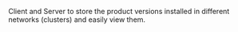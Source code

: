 Client and Server to store the product versions installed in different networks (clusters) and easily view them.
